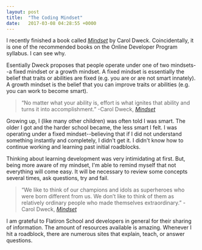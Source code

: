 ```yaml
---
layout: post
title:  "The Coding Mindset"
date:   2017-03-08 04:28:55 +0000
---
```



I recently finished a book called *[Mindset](https://www.goodreads.com/book/show/40745.Mindset)* by Carol Dweck. Coincidentally, it is one of the recommended books on the Online Developer Program syllabus. I can see why. 

Esentially Dweck proposes that people operate under one of two mindsets--a fixed mindset or a growth mindset. A fixed mindset is essentially the belief that traits or abilities are fixed (e.g. you are or are not smart innately). A growth mindset is the belief that you can improve traits or abilities (e.g. you can work to become smart).

> “No matter what your ability is, effort is what ignites that ability and turns it into accomplishment.”  -Carol Dweck, *[Mindset](https://www.goodreads.com/book/show/40745.Mindset)* 

Growing up, I (like many other children) was often told I was smart. The older I got and the harder school became, the less smart I felt. I was operating under a fixed mindset--believing that if I did not understand something instantly and completely, I didn't get it. I didn't know how to continue working and learning past initial roadblocks. 

Thinking about learning development was very intimidating at first. But, being more aware of my mindset, I'm able to remind myself that not everything will come easy. It will be necessary to review some concepts several times, ask questions, try and fail. 

> “We like to think of our champions and idols as superheroes who were born different from us. We don’t like to think of them as relatively ordinary people who made themselves extraordinary.” -Carol Dweck, *[Mindset](https://www.goodreads.com/book/show/40745.Mindset)* 

I am grateful to Flatiron School and developers in general for their sharing of information. The amount of resources available is amazing. Whenever I hit a roadblock, there are numerous sites that explain, teach, or answer questions.
